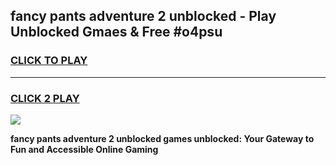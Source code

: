
## fancy pants adventure 2 unblocked - Play Unblocked Gmaes & Free #o4psu
<h3>
<a href="https://news.freeplayer.one?title=fancy_pants_adventure_2_unblocked&ref=24F">CLICK TO PLAY</a></h3>
<hr>

<h3>
<a href="https://news.freeplayer.one?title=fancy_pants_adventure_2_unblocked&ref=24F">CLICK 2 PLAY</a>
  
</h3>

<a href="https://news.freeplayer.one?title=fancy_pants_adventure_2_unblocked&ref=24F/"><img src="https://clearcache.store/games.png"></a>


**fancy pants adventure 2 unblocked games unblocked: Your Gateway to Fun and Accessible Online Gaming**
